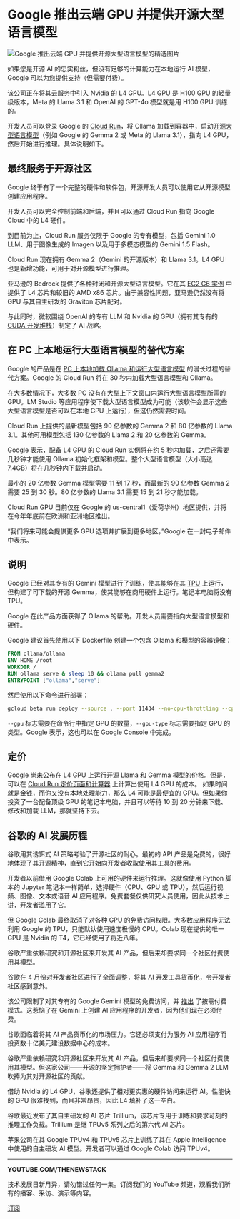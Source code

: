 # Google 推出云端 GPU 并提供开源大型语言模型

![Google 推出云端 GPU 并提供开源大型语言模型的精选图片](https://cdn.thenewstack.io/media/2024/08/172dd2cf-george-c-hsyq2hk91lo-unsplash-1-1024x576.jpg)

如果您是开源 AI 的忠实粉丝，但没有足够的计算能力在本地运行 AI 模型，Google 可以为您提供支持（但需要付费）。

该公司正在将其云服务中引入 Nvidia 的 L4 GPU。L4 GPU 是 H100 GPU 的轻量级版本，Meta 的 Llama 3.1 和 OpenAI 的 GPT-4o 模型就是用 H100 GPU 训练的。

开发人员可以登录 Google 的 [Cloud Run](https://cloud.google.com/run?hl=en#build-applications-or-websites-quickly-on-a-fully-managed-platform)，将 Ollama 加载到容器中，启动[开源大型语言模型](https://thenewstack.io/linux-foundation-backs-open-source-llm-initiative/)（例如 Google 的 Gemma 2 或 Meta 的 Llama 3.1），指向 L4 GPU，然后开始进行推理。具体说明如下。

## 最终服务于开源社区

Google 终于有了一个完整的硬件和软件包，开源开发人员可以使用它从开源模型创建应用程序。

开发人员可以完全控制前端和后端，并且可以通过 Cloud Run 指向 Google Cloud 中的 L4 硬件。

到目前为止，Cloud Run 服务仅限于 Google 的专有模型，包括 Gemini 1.0 LLM、用于图像生成的 Imagen 以及用于多模态模型的 Gemini 1.5 Flash。

Cloud Run 现在拥有 Gemma 2（Gemini 的开源版本）和 Llama 3.1。L4 GPU 也是新增功能，可用于对开源模型进行推理。

亚马逊的 Bedrock 提供了各种封闭和开源大型语言模型。它在其 [EC2 G6 实例](https://aws.amazon.com/ec2/instance-types/g6/) 中提供了 L4 芯片和较旧的 AMD x86 芯片。由于兼容性问题，亚马逊仍然没有将 GPU 与其自主研发的 Graviton 芯片配对。

与此同时，微软围绕 OpenAI 的专有 LLM 和 Nvidia 的 GPU（拥有其专有的 [CUDA 开发堆栈](https://thenewstack.io/nvidia-wants-to-rewrite-the-software-development-stack/)）制定了 AI 战略。

## 在 PC 上本地运行大型语言模型的替代方案

Google 的产品是在 [PC 上本地加载 Ollama 和运行大型语言模型](https://thenewstack.io/how-to-set-up-and-run-a-local-llm-with-ollama-and-llama-2/) 的漫长过程的替代方案。Google 的 Cloud Run 将在 30 秒内加载大型语言模型和 Ollama。

在大多数情况下，大多数 PC 没有在大型上下文窗口内运行大型语言模型所需的 GPU。LM Studio 等应用程序使下载大型语言模型成为可能（该软件会显示这些大型语言模型是否可以在本地 GPU 上运行），但这仍然需要时间。

Cloud Run 上提供的最新模型包括 90 亿参数的 Gemma 2 和 80 亿参数的 Llama 3.1。其他可用模型包括 130 亿参数的 Llama 2 和 20 亿参数的 Gemma。

Google 表示，配备 L4 GPU 的 Cloud Run 实例将在约 5 秒内加载，之后还需要几秒钟才能使用 Ollama 初始化框架和模型。整个大型语言模型（大小高达 7.4GB）将在几秒钟内下载并启动。

最小的 20 亿参数 Gemma 模型需要 11 到 17 秒，而最新的 90 亿参数 Gemma 2 需要 25 到 30 秒。80 亿参数的 Llama 3.1 需要 15 到 21 秒才能加载。

Cloud Run GPU 目前仅在 Google 的 us-central1（爱荷华州）地区提供，并将在今年年底前在欧洲和亚洲地区推出。

“我们将来可能会提供更多 GPU 选项并扩展到更多地区，”Google 在一封电子邮件中表示。

## 说明

Google 已经对其专有的 Gemini 模型进行了训练，使其能够在其 [TPU](https://thenewstack.io/train-and-deploy-tensorflow-models-optimized-for-google-edge-tpu/) 上运行，但构建了可下载的开源 Gemma，使其能够在商用硬件上运行。笔记本电脑将没有 TPU。

Google 在此产品方面获得了 Ollama 的帮助。开发人员需要指向大型语言模型和硬件。

Google 建议首先使用以下 Dockerfile 创建一个包含 Ollama 和模型的容器镜像：

```dockerfile
FROM ollama/ollama
ENV HOME /root
WORKDIR /
RUN ollama serve & sleep 10 && ollama pull gemma2
ENTRYPOINT ["ollama","serve"] 
```

然后使用以下命令进行部署：

```bash
gcloud beta run deploy --source . --port 11434 --no-cpu-throttling --cpu 8 --memory 32Gi --gpu 1 --gpu-type=nvidia-l4
```

`--gpu` 标志需要在命令行中指定 GPU 的数量，`--gpu-type` 标志需要指定 GPU 的类型。Google 表示，这也可以在 Google Console 中完成。

## 定价

Google 尚未公布在 L4 GPU 上运行开源 Llama 和 Gemma 模型的价格。但是，可以在 [Cloud Run 定价页面和计算器](https://cloud.google.com/run/pricing) 上计算出使用 L4 GPU 的成本。
如果时间就是金钱，而你又没有本地处理能力，那么 L4 可能是最便宜的 GPU。但如果你投资了一台配备顶级 GPU 的笔记本电脑，并且可以等待 10 到 20 分钟来下载、修改和加载 LLM，那就坚持下去。

## 谷歌的 AI 发展历程

谷歌用其诱饵式 AI 策略考验了开源社区的耐心。最初的 API 产品是免费的，很好地体现了其开源精神，直到它开始向开发者收取使用其工具的费用。

开发者以前借用 Google Colab 上可用的硬件来运行推理。这就像使用 Python 脚本的 Jupyter 笔记本一样简单，选择硬件（CPU、GPU 或 TPU），然后运行视频、图像、文本或语音 AI 应用程序。免费套餐仅供研究人员使用，因此从技术上讲，开发者滥用了它。

但 Google Colab 最终取消了对各种 GPU 的免费访问权限。大多数应用程序无法利用 Google 的 TPU，只能默认使用速度极慢的 CPU。Colab 现在提供的唯一 GPU 是 Nvidia 的 T4，它已经使用了将近八年。

谷歌严重依赖研究和开源社区来开发其 AI 产品，但后来却要求同一个社区付费使用其模型。

谷歌在 4 月份对开发者社区进行了全面调整，将其 AI 开发工具货币化，令开发者社区感到意外。

该公司限制了对其专有的 Google Gemini 模型的免费访问，并 [推出](https://ai.google.dev/pricing) 了按需付费模式。这惹恼了在 Gemini 上创建 AI 应用程序的开发者，因为他们现在必须付费。

谷歌面临着将其 AI 产品货币化的市场压力。它还必须支付为服务 AI 应用程序而投资数十亿美元建设数据中心的成本。

谷歌严重依赖研究和开源社区来开发其 AI 产品，但后来却要求同一个社区付费使用其模型。但这家公司——开源的坚定拥护者——将 Gemma 和 Gemma 2 LLM 吹捧为其对开源社区的贡献。

借助 Nvidia 的 L4 GPU，谷歌还提供了相对更实惠的硬件访问来运行 AI。性能快的 GPU 很难找到，而且非常昂贵，因此 L4 填补了这一空白。

谷歌最近发布了其自主研发的 AI 芯片 Trillium，该芯片专用于训练和要求苛刻的推理工作负载。Trillium 是继 TPUv5 系列之后的第六代 AI 芯片。

苹果公司在其 Google TPUv4 和 TPUv5 芯片上训练了其在 Apple Intelligence 中使用的自主研发 AI 模型。开发者可以通过 Google Colab 访问 TPUv4。

---

**YOUTUBE.COM/THENEWSTACK**

技术发展日新月异，请勿错过任何一集。订阅我们的 YouTube 频道，观看我们所有的播客、采访、演示等内容。

[订阅](https://youtube.com/thenewstack?sub_confirmation=1)